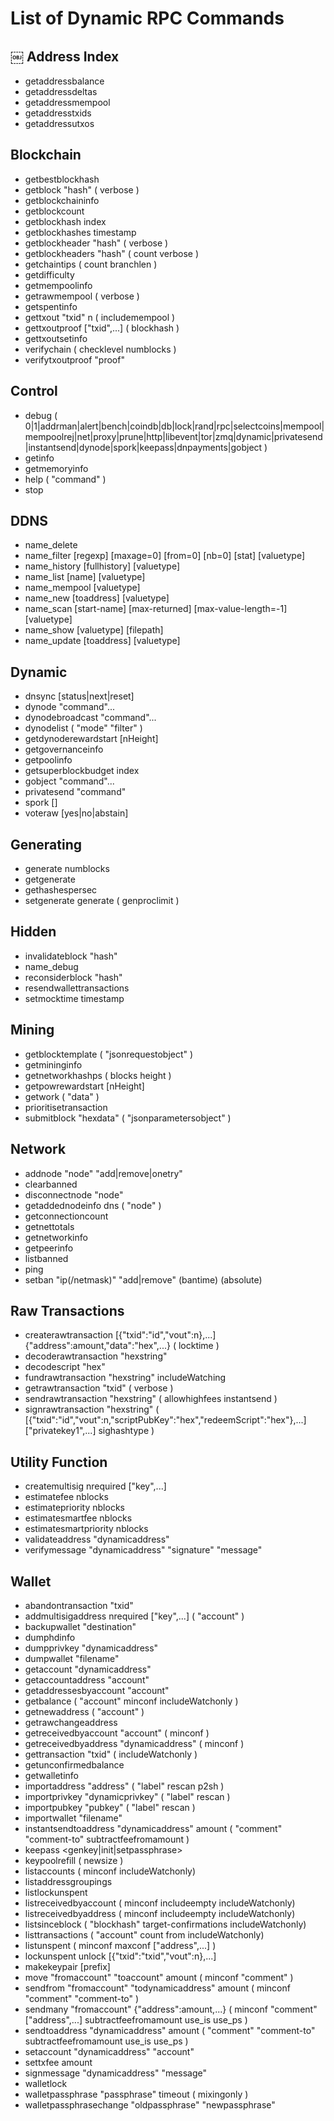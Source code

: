 List of Dynamic RPC Commands
============================
￼
Address Index
-------------------
* getaddressbalance
* getaddressdeltas
* getaddressmempool
* getaddresstxids
* getaddressutxos


Blockchain
----------
* getbestblockhash
* getblock "hash" ( verbose )
* getblockchaininfo
* getblockcount
* getblockhash index
* getblockhashes timestamp
* getblockheader "hash" ( verbose )
* getblockheaders "hash" ( count verbose )
* getchaintips ( count branchlen )
* getdifficulty
* getmempoolinfo
* getrawmempool ( verbose )
* getspentinfo
* gettxout "txid" n ( includemempool )
* gettxoutproof ["txid",...] ( blockhash )
* gettxoutsetinfo
* verifychain ( checklevel numblocks )
* verifytxoutproof "proof"


Control
-------
* debug ( 0|1|addrman|alert|bench|coindb|db|lock|rand|rpc|selectcoins|mempool|mempoolrej|net|proxy|prune|http|libevent|tor|zmq|dynamic|privatesend|instantsend|dynode|spork|keepass|dnpayments|gobject )
* getinfo
* getmemoryinfo
* help ( "command" )
* stop


DDNS
----
* name_delete <name>
* name_filter [regexp] [maxage=0] [from=0] [nb=0] [stat] [valuetype]
* name_history <name> [fullhistory] [valuetype]
* name_list [name] [valuetype]
* name_mempool [valuetype]
* name_new <name> <value> <days> [toaddress] [valuetype]
* name_scan [start-name] [max-returned] [max-value-length=-1] [valuetype]
* name_show <name> [valuetype] [filepath]
* name_update <name> <value> <days> [toaddress] [valuetype]


Dynamic
-------
* dnsync [status|next|reset]
* dynode "command"...
* dynodebroadcast "command"...
* dynodelist ( "mode" "filter" )
* getdynoderewardstart [nHeight]
* getgovernanceinfo
* getpoolinfo
* getsuperblockbudget index
* gobject "command"...
* privatesend "command"
* spork <name> [<value>]
* voteraw <dynode-tx-hash> <dynode-tx-index> <governance-hash> <vote-signal> [yes|no|abstain] <time> <vote-sig>


Generating
----------
* generate numblocks
* getgenerate
* gethashespersec
* setgenerate generate ( genproclimit )


Hidden
------
* invalidateblock "hash"
* name_debug
* reconsiderblock "hash"
* resendwallettransactions
* setmocktime timestamp


Mining
------
* getblocktemplate ( "jsonrequestobject" )
* getmininginfo
* getnetworkhashps ( blocks height )
* getpowrewardstart [nHeight]
* getwork ( "data" )
* prioritisetransaction <txid> <priority delta> <fee delta>
* submitblock "hexdata" ( "jsonparametersobject" )


Network
-------
* addnode "node" "add|remove|onetry"
* clearbanned
* disconnectnode "node" 
* getaddednodeinfo dns ( "node" )
* getconnectioncount
* getnettotals
* getnetworkinfo
* getpeerinfo
* listbanned
* ping
* setban "ip(/netmask)" "add|remove" (bantime) (absolute)


Raw Transactions
----------------
* createrawtransaction [{"txid":"id","vout":n},...] {"address":amount,"data":"hex",...} ( locktime )
* decoderawtransaction "hexstring"
* decodescript "hex"
* fundrawtransaction "hexstring" includeWatching
* getrawtransaction "txid" ( verbose )
* sendrawtransaction "hexstring" ( allowhighfees instantsend )
* signrawtransaction "hexstring" ( [{"txid":"id","vout":n,"scriptPubKey":"hex","redeemScript":"hex"},...] ["privatekey1",...] sighashtype )


Utility Function
----------------
* createmultisig nrequired ["key",...]
* estimatefee nblocks
* estimatepriority nblocks
* estimatesmartfee nblocks
* estimatesmartpriority nblocks
* validateaddress "dynamicaddress"
* verifymessage "dynamicaddress" "signature" "message"


Wallet
------
* abandontransaction "txid"
* addmultisigaddress nrequired ["key",...] ( "account" )
* backupwallet "destination"
* dumphdinfo
* dumpprivkey "dynamicaddress"
* dumpwallet "filename"
* getaccount "dynamicaddress"
* getaccountaddress "account"
* getaddressesbyaccount "account"
* getbalance ( "account" minconf includeWatchonly )
* getnewaddress ( "account" )
* getrawchangeaddress
* getreceivedbyaccount "account" ( minconf )
* getreceivedbyaddress "dynamicaddress" ( minconf )
* gettransaction "txid" ( includeWatchonly )
* getunconfirmedbalance
* getwalletinfo
* importaddress "address" ( "label" rescan p2sh )
* importprivkey "dynamicprivkey" ( "label" rescan )
* importpubkey "pubkey" ( "label" rescan )
* importwallet "filename"
* instantsendtoaddress "dynamicaddress" amount ( "comment" "comment-to" subtractfeefromamount )
* keepass <genkey|init|setpassphrase>
* keypoolrefill ( newsize )
* listaccounts ( minconf includeWatchonly)
* listaddressgroupings
* listlockunspent
* listreceivedbyaccount ( minconf includeempty includeWatchonly)
* listreceivedbyaddress ( minconf includeempty includeWatchonly)
* listsinceblock ( "blockhash" target-confirmations includeWatchonly)
* listtransactions ( "account" count from includeWatchonly)
* listunspent ( minconf maxconf  ["address",...] )
* lockunspent unlock [{"txid":"txid","vout":n},...]
* makekeypair [prefix]
* move "fromaccount" "toaccount" amount ( minconf "comment" )
* sendfrom "fromaccount" "todynamicaddress" amount ( minconf "comment" "comment-to" )
* sendmany "fromaccount" {"address":amount,...} ( minconf "comment" ["address",...] subtractfeefromamount use_is use_ps )
* sendtoaddress "dynamicaddress" amount ( "comment" "comment-to" subtractfeefromamount use_is use_ps )
* setaccount "dynamicaddress" "account"
* settxfee amount
* signmessage "dynamicaddress" "message"
* walletlock
* walletpassphrase "passphrase" timeout ( mixingonly )
* walletpassphrasechange "oldpassphrase" "newpassphrase"
